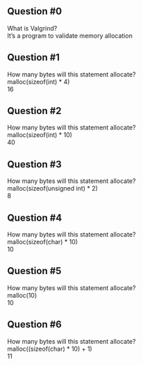 ## Question #0
What is Valgrind?  
It’s a program to validate memory allocation

## Question #1
How many bytes will this statement allocate?  
malloc(sizeof(int) * 4)  
16

## Question #2
How many bytes will this statement allocate?  
malloc(sizeof(int) * 10)  
40

## Question #3
How many bytes will this statement allocate?  
malloc(sizeof(unsigned int) * 2)  
8

## Question #4
How many bytes will this statement allocate?  
malloc(sizeof(char) * 10)  
10

## Question #5
How many bytes will this statement allocate?  
malloc(10)  
10

## Question #6
How many bytes will this statement allocate?  
malloc((sizeof(char) * 10) + 1)  
11


